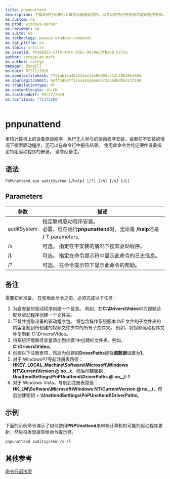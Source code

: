 ```yaml
---
title: pnpunattend
description: 了解如何在计算机上审核设备驱动程序，以及如何执行无提示的驱动程序安装。
ms.custom: na
ms.prod: windows-server
ms.reviewer: na
ms.suite: na
ms.technology: manage-windows-commands
ms.tgt_pltfrm: na
ms.topic: article
ms.assetid: 4fa88932-cff0-4dfc-936c-98c0e3dfbeb8 britw
author: coreyp-at-msft
ms.author: coreyp
manager: dongill
ms.date: 07/11/2018
ms.openlocfilehash: 77a6ab1ea45322e3c53e8b095c412cf8838be60d
ms.sourcegitcommit: 6aff3d88ff22ea141a6ea6572a5ad8dd6321f199
ms.translationtype: MT
ms.contentlocale: zh-CN
ms.lasthandoff: 09/27/2019
ms.locfileid: "71372268"
---
```

# <a name="pnpunattend"></a>pnpunattend

审核计算机上的设备驱动程序，执行无人参与的驱动程序安装，或者在不安装的情况下搜索驱动程序，还可以在命令行中报告结果。 使用此命令为特定硬件设备指定特定驱动程序的安装。 请参阅备注。

## <a name="syntax"></a>语法

```
PnPUnattend.exe auditSystem [/help] [/?] [/h] [/s] [/L]
```

## <a name="parameters"></a>Parameters

|参数|描述|
|---------|-----------|
|auditSystem|指定联机驱动程序安装。</br>必需，但在运行**pnpunattend**时，无论是 **/help**还是 **/？** parameters.|
|/s|可选。 指定在不安装的情况下搜索驱动程序。|
|/L|可选。 指定在命令提示符中显示此命令的日志信息。|
|/?|可选。 在命令提示符下显示此命令的帮助。|

## <a name="remarks"></a>备注

需要初步准备。 在使用此命令之前，必须完成以下任务：

1. 为要安装的驱动程序创建一个目录。 例如，在**C:\Drivers\Video**中为视频适配器驱动程序创建一个文件夹。
2. 下载并提取设备的驱动程序包。 将包含操作系统版本 INF 文件的子文件夹的内容复制到所创建的视频文件夹中的所有子文件夹。 例如，将视频驱动程序文件复制到 C:\Drivers\Video。
3. 将系统环境路径变量添加到步骤1中创建的文件夹。例如， **C:\Drivers\Video**。
4. 创建以下注册表项，然后为创建的**DriverPaths**键将**值数据**设置为**1**。
5. 对于 Windows®7导航注册表路径：**HKEY_LOCAL_Machine\Software\Microsoft\Windows NT\CurrentVersion @ no__t**，然后创建密钥：**UnattendSettings\PnPUnattend\DriverPaths @ no__t-1**
6. 对于 Windows Vista，导航到注册表路径：**HK_LM\Software\Microsoft\Windows NT\CurrentVersion @ no__t**，然后创建密钥 = **\UnattendSettings\PnPUnattend\DriverPaths**。

## <a name="examples"></a>示例

下面的示例命令演示了如何使用**PNPUnattend**来审核计算机的可能的驱动程序更新，然后将发现报告给命令提示符。

```
pnpunattend auditsystem /s /l 
```

## <a name="additional-references"></a>其他参考

[命令行语法项](command-line-syntax-key.md)